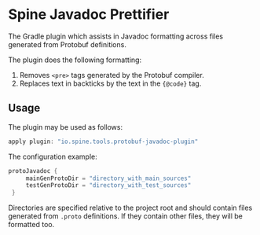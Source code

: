 # Spine Javadoc Prettifier

The Gradle plugin which assists in Javadoc formatting across files generated from Protobuf 
definitions.

The plugin does the following formatting:

1. Removes `<pre>` tags generated by the Protobuf compiler.
2. Replaces text in backticks by the text in the `{@code}` tag.

## Usage

The plugin may be used as follows:

```groovy
apply plugin: "io.spine.tools.protobuf-javadoc-plugin"
```

The configuration example:

```groovy
protoJavadoc {
     mainGenProtoDir = "directory_with_main_sources"
     testGenProtoDir = "directory_with_test_sources"
 }
 ```
 
 Directories are specified relative to the project root and should contain files generated from 
 `.proto` definitions. If they contain other files, they will be formatted too.